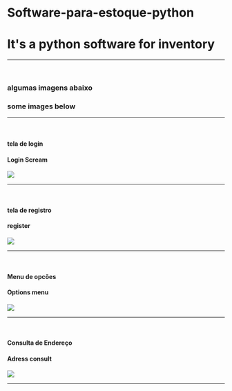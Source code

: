 <h1>Software-para-estoque-python</h1>
<h1>It's a python software for inventory</h1><hr><br>

<h3>algumas imagens abaixo</h3>
<h3>some images below</h3><hr><br>

<h4>tela de login</h4>
<h4>Login Scream</h4>
<img src="https://user-images.githubusercontent.com/71628988/155629430-218c4287-aa0c-4f19-b619-86eea01580d3.PNG"/><hr><br>

<h4>tela de registro</h4>
<h4>register</h4>
<img src="https://user-images.githubusercontent.com/71628988/155629441-d46260fa-6b78-4fa4-98b5-23d9e72ac084.PNG"/><hr><br>

<h4>Menu de opcões</h4>
<h4>Options menu</h4>
<img src="https://user-images.githubusercontent.com/71628988/155629446-e2dcbe64-f2b1-41c2-a676-86998440c245.PNG"/><hr><br>

<h4>Consulta de Endereço</h4>
<h4>Adress consult</h4>
<img src="https://user-images.githubusercontent.com/71628988/155629454-87f7b25f-ccae-480c-b7db-c00b06114506.PNG"/><hr><br>



